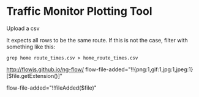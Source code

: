 # Traffic Monitor Plotting Tool

Upload a csv

It expects all rows to be the same route.  If this is not the case, filter with something like this:

    grep home route_times.csv > home_route_times.csv


http://flowjs.github.io/ng-flow/
flow-file-added="!!{png:1,gif:1,jpg:1,jpeg:1}[$file.getExtension()]"

flow-file-added="!!fileAdded($file)"
